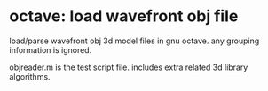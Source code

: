 # octave: load wavefront obj file
load/parse wavefront obj 3d model files in gnu octave. any grouping information is ignored.

objreader.m is the test script file. includes extra related 3d library algorithms.
